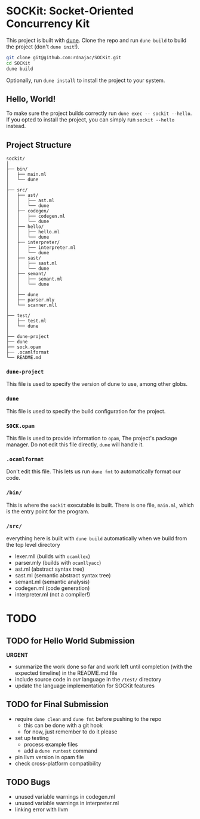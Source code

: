 # SOCKit: Socket-Oriented Concurrency Kit
This project is built with [dune](https://dune.build/). Clone the repo and run `dune build` to build the project (don't `dune init`!).

```sh
git clone git@github.com:rdnajac/SOCKit.git
cd SOCKit
dune build
```

Optionally, run `dune install` to install the project to your system.

## Hello, World!
To make sure the project builds correctly run `dune exec -- sockit --hello`.
If you opted to install the project, you can simply run `sockit --hello` instead.

## Project Structure
```
sockit/
│
├── bin/
│   ├── main.ml
│   └── dune
│
├── src/
│   ├── ast/
│   │   ├── ast.ml
│   │   └── dune
│   ├── codegen/
│   │   ├── codegen.ml
│   │   └── dune
│   ├── hello/
│   │   ├── hello.ml
│   │   └── dune
│   ├── interpreter/
│   │   ├── interpreter.ml
│   │   └── dune
│   ├── sast/
│   │   ├── sast.ml
│   │   └── dune
│   ├── semant/
│   │   ├── semant.ml
│   │   └── dune
│   │
│   ├── dune
│   ├── parser.mly
│   └── scanner.mll
│
├── test/
│   ├── test.ml
│   └── dune
│
├── dune-project
├── dune
├── sock.opam
├── .ocamlformat
└── README.md

```

### `dune-project`
This file is used to specify the version of dune to use, among other globs.

### `dune`
This file is used to specify the build configuration for the project. 

### `SOCK.opam`
This file is used to provide information to `opam`, The project's package manager. Do not edit this file directly, `dune` will handle it.

### `.ocamlformat`
Don't edit this file. This lets us run `dune fmt` to automatically format our code.

### `/bin/`
This is where the `sockit` executable is built. There is one file, `main.ml`, which is the entry point for the program.

### `/src/`
everything here is built with `dune build` automatically when we build from the top level directory
* lexer.mll (builds with `ocamllex`)
* parser.mly (builds with `ocamllyacc`)
* ast.ml (abstract syntax tree)
* sast.ml (semantic abstract syntax tree)
* semant.ml (semantic analysis)
* codegen.ml (code generation)
* interpreter.ml (not a compiler!)

# TODO
## TODO for Hello World Submission
**URGENT**

* summarize the work done so far and work left until completion (with the expected timeline) in the README.md file
* include source code in *our* language in the `/test/` directory
* update the language implementation for SOCKit features

## TODO for Final Submission
* require `dune clean` and `dune fmt` before pushing to the repo
    - this can be done with a git hook
    - for now, just remember to do it please
* set up testing
    - process example files
    - add a `dune runtest` command
* pin llvm version in opam file
* check cross-platform compatibility

## TODO Bugs
* unused variable warnings in codegen.ml
* unused variable warnings in interpreter.ml
* linking error with llvm

